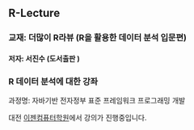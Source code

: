 ## R-Lecture

### 교재: 더많이 R라뷰 (R을 활용한 데이터 분석 입문편)
#### 저자: 서진수 (도서출판 )

### R 데이터 분석에 대한 강좌

과정명: 자바기반 전자정부 표준 프레임워크 프로그래밍 개발

대전 [이젠컴퓨터학원](http://dj.ezenac.co.kr/)에서 강의가 진행중입니다.
